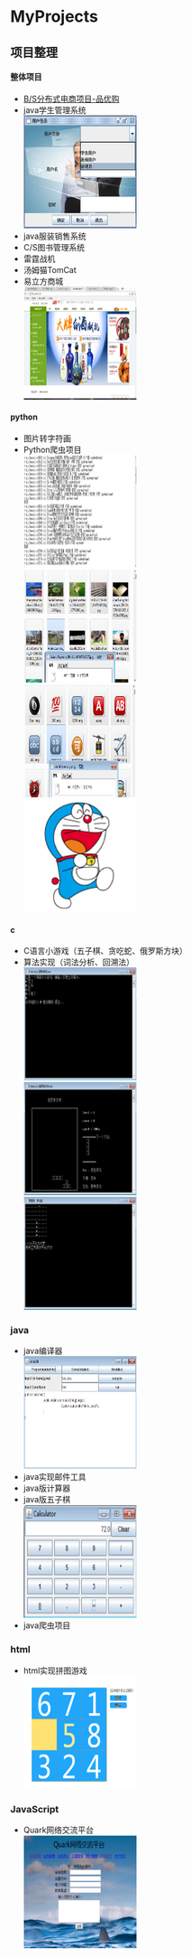# MyProjects

## 项目整理


#### 整体项目

- [B/S分布式电商项目-品优购](./pinyougou-parent)
- java学生管理系统
<br><img src="_img/frame.png" width="200" height="200">
- java服装销售系统
- C/S图书管理系统
- 雷霆战机
- 汤姆猫TomCat
- 易立方商城
<br><img src="_img/1633d29bdd56246f.png" width="200" height="200">

#### python

- 图片转字符画
- Python爬虫项目
<br><img src="_img/book.png" width="200" height="200">
<br><img src="_img/bg.png" width="200" height="200">
<br><img src="_img/emoji.png" width="200" height="200">
<br><img src="_img/wm.png" width="200" height="200">
#### c

- C语言小游戏（五子棋、贪吃蛇、俄罗斯方块）
- 算法实现（词法分析、回溯法）
<br><img src="_img/猜拳.PNG" width="200" height="200">
<br><img src="_img/俄罗斯方块.PNG" width="200" height="200">
<br><img src="_img/贪吃蛇.PNG" width="200" height="200">

### java

- java编译器
<br><img src="_img/javaide.png" width="200" height="200">
- java实现邮件工具
- java版计算器
- java版五子棋
  <br><img src="_img/calculator.PNG" width="200" height="200">
- java爬虫项目

### html

- html实现拼图游戏
<br><img src="_img/pintu.png" width="200" height="200">

### JavaScript

- Quark网络交流平台
<br><img src="_img/quark.png" width="200" height="200">